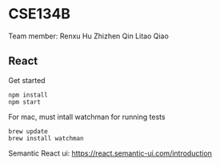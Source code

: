 # CSE134B

Team member: Renxu Hu Zhizhen Qin Litao Qiao

## React

Get started
```
npm install
npm start
```

For mac, must intall watchman for running tests
```
brew update
brew install watchman
```


Semantic React ui: 
https://react.semantic-ui.com/introduction
